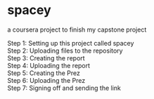 # spacey
a coursera project to finish my capstone project

Step 1: Setting up this project called spacey  
Step 2: Uploading files to the repository  
Step 3: Creating the report  
Step 4: Uploading the report  
Step 5: Creating the Prez  
Step 6: Uploading the Prez  
Step 7: Signing off and sending the link  
